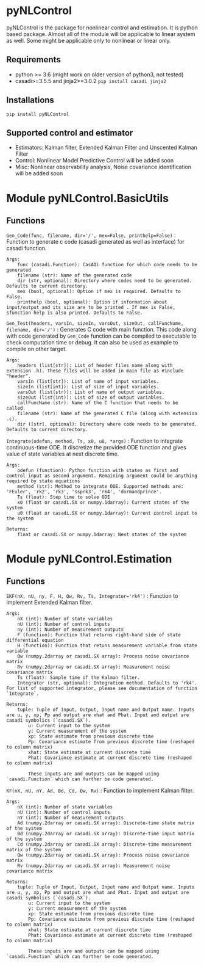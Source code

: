 # pyNLControl

pyNLControl is the package for nonlinear control and estimation. It is python based package. Almost all of the module will be applicable to linear system as well. Some might be applicable only to nonlinear or linear only.

## Requirements
* python >= 3.6 (might work on older version of python3, not tested)
* casadi>=3.5.5 and jinja2>=3.0.2 `pip install casadi jinja2 `


## Installations

```
pip install pyNLControl
```

## Supported control and estimator
* Estimators: Kalman filter, Extended Kalman Filter and Unscented Kalman Filter
* Control: Nonlinear Model Predictive Control will be added soon
* Misc: Nonlinear observability analysis, Noise covariance identification will be added soon

Module pyNLControl.BasicUtils
=============================

Functions
---------

    
`Gen_Code(func, filename, dir='/', mex=False, printhelp=False)`
:   Function to generate c code (casadi generated as well as interface) for casadi function.
    
    Args:
        func (casadi.Function): CasADi function for which code needs to be generated
        filename (str): Name of the generated code
        dir (str, optional): Directory where codes need to be generated. Defaults to current directory.
        mex (bool, optional): Option if mex is required. Defaults to False.
        printhelp (bool, optional): Option if information about input/output and its size are to be printed . If mex is False, sfunction help is also printed. Defaults to False.

    
`Gen_Test(headers, varsIn, sizeIn, varsOut, sizeOut, callFuncName, filename, dir='/')`
:   Generates C code with main function. This code along with code generated by `Gen_Code` function can be compiled to executable to check computation time or debug.
    It can also be used as example to compile on other target.
    
    Args:
        headers (list[str]): List of header files name along with extension .h). These files will be added in main file as #include "header".
        varsIn (list[str]): List of name of input variables.
        sizeIn (list[int]): List of size of input variables.
        varsOut (list(str)): List of name of output variables.
        sizeOut (list(int)): List of size of output variables.
        callFuncName (str): Name of the C function that needs to be called.
        filename (str): Name of the generated C file (along with extension .c).
        dir ([str], optional): Directory where code needs to be generated. Defaults to current directory.

    
`Integrate(odefun, method, Ts, x0, u0, *args)`
:   Function to integrate continuous-time ODE. It discretize the provided ODE function and gives value of state variables at next discrete time. 
    
    Args:
        odefun (function): Python function with states as first and control input as second argument. Remaining argument could be anything required by state equations
        method (str): Method to integrate ODE. Supported methods are: 'FEuler', 'rk2', 'rk3', 'ssprk3', 'rk4', 'dormandprince'.
        Ts (float): Step time to solve ODE
        x0 (float or casadi.SX or numpy.1darray): Current states of the system
        u0 (float or casadi.SX or numpy.1darray): Current control input to the system
    
    Returns:
        float or casadi.SX or numpy.1darray: Next states of the system

Module pyNLControl.Estimation
=============================

Functions
---------

    
`EKF(nX, nU, ny, F, H, Qw, Rv, Ts, Integrator='rk4')`
:   Function to implement Extended Kalman filter.
    
    Args:
        nX (int): Number of state variables
        nU (int): Number of control inputs
        ny (int): Number of measurement outputs
        F (function): Function that returns right-hand side of state differential equation
        H (function): Function that retuns measurement variable from state variable
        Qw (numpy.2darray or casadi.SX array): Process noise covariance matrix
        Rv (numpy.2darray or casadi.SX array): Measurement noise covariance matrix
        Ts (float): Sample time of the Kalman filter.
        Integrator (str, optional): Integration method. Defaults to 'rk4'. For list of supported integrator, please see documentation of function `Integrate`.
    
    Returns:
        tuple: Tuple of Input, Output, Input name and Output name. Inputs are u, y, xp, Pp and output are xhat and Phat. Input and output are casadi symbolics (`casadi.SX`).
            u: Current input to the system
            y: Current measurement of the system
            xp: State estimate from previous discrete time
            Pp: Covariance estimate from previous discrete time (reshaped to column matrix)
            xhat: State estimate at current discrete time
            Phat: Covariance estimate at current discrete time (reshaped to column matrix)
    
            These inputs are and outputs can be mapped using `casadi.Function` which can further be code generated.

    
`KF(nX, nU, nY, Ad, Bd, Cd, Qw, Rv)`
:   Function to implement Kalman filter. 
    
    Args:
        nX (int): Number of state variables
        nU (int): Number of control inputs
        nY (int): Number of measurement outputs
        Ad (numpy.2darray or casadi.SX array): Discrete-time state matrix of the system
        Bd (numpy.2darray or casadi.SX array): Discrete-time input matrix of the system
        Cd (numpy.2darray or casadi.SX array): Discrete-time measurement matrix of the system
        Qw (numpy.2darray or casadi.SX array): Process noise covariance matrix
        Rv (numpy.2darray or casadi.SX array): Measurement noise covariance matrix
    
    Returns:
        tuple: Tuple of Input, Output, Input name and Output name. Inputs are u, y, xp, Pp and output are xhat and Phat. Input and output are casadi symbolics (`casadi.SX`).
            u: Current input to the system
            y: Current measurement of the system
            xp: State estimate from previous discrete time
            Pp: Covariance estimate from previous discrete time (reshaped to column matrix)
            xhat: State estimate at current discrete time
            Phat: Covariance estimate at current discrete time (reshaped to column matrix)
    
            These inputs are and outputs can be mapped using `casadi.Function` which can further be code generated.